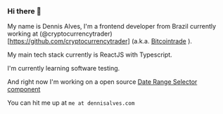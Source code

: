 ### Hi there 👋


My name is Dennis Alves, I'm a frontend developer from Brazil currently working at (@cryptocurrencytrader)[https://github.com/cryptocurrencytrader] (a.k.a. [Bitcointrade](https://broker.bitcointrade.com.br) ).

My main tech stack currently is ReactJS with Typescript.

I'm currently learning software testing.

And right now I'm working on a open source [Date Range Selector component](https://github.com/dennis90/react-range-dates)

You can hit me up at `me at dennisalves.com`
